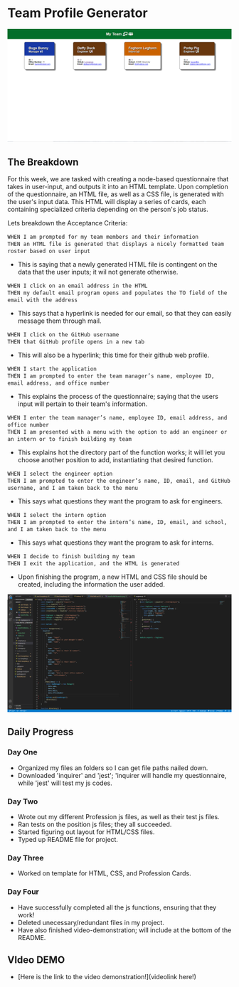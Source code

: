 # Team Profile Generator

![A visual of how the HTML file will look afterword](./assets/teamProfileGenerator.png)

## The Breakdown

For this week, we are tasked with creating a node-based questionnaire that takes in user-input, and outputs it into an HTML template. Upon completion of the questionnaire, an HTML file, as well as a CSS file, is generated with the user's input data.
This HTML will display a series of cards, each containing specialized criteria depending on the person's job status.

Lets breakdown the Acceptance Criteria:

```
WHEN I am prompted for my team members and their information
THEN an HTML file is generated that displays a nicely formatted team roster based on user input
```

- This is saying that a newly generated HTML file is contingent on the data that the user inputs; it wil not generate otherwise.

```
WHEN I click on an email address in the HTML
THEN my default email program opens and populates the TO field of the email with the address
```

- This says that a hyperlink is needed for our email, so that they can easily message them through mail.

```
WHEN I click on the GitHub username
THEN that GitHub profile opens in a new tab
```

- This will also be a hyperlink; this time for their github web profile.

```
WHEN I start the application
THEN I am prompted to enter the team manager’s name, employee ID, email address, and office number
```

- This explains the process of the questionnaire; saying that the users input will pertain to their team's information.

```
WHEN I enter the team manager’s name, employee ID, email address, and office number
THEN I am presented with a menu with the option to add an engineer or an intern or to finish building my team
```

- This explains hot the directory part of the function works; it will let you choose another position to add, instantiating that desired function.

```
WHEN I select the engineer option
THEN I am prompted to enter the engineer’s name, ID, email, and GitHub username, and I am taken back to the menu
```

- This says what questions they want the program to ask for engineers.

```
WHEN I select the intern option
THEN I am prompted to enter the intern’s name, ID, email, and school, and I am taken back to the menu
```

- This says what questions they want the program to ask for interns.

```
WHEN I decide to finish building my team
THEN I exit the application, and the HTML is generated
```

- Upon finishing the program, a new HTML and CSS file should be created, including the information the user added.

![A visual of the code used in the project](./assets/TPGCode.png)

## Daily Progress

### Day One

- Organized my files an folders so I can get file paths nailed down.
- Downloaded 'inquirer' and 'jest'; 'inquirer will handle my questionnaire, while 'jest' will test my js codes.

### Day Two

- Wrote out my different Profession js files, as well as their test js files.
- Ran tests on the position js files; they all succeeded.
- Started figuring out layout for HTML/CSS files.
- Typed up README file for project.

### Day Three

- Worked on template for HTML, CSS, and Profession Cards.

### Day Four

- Have successfully completed all the js functions, ensuring that they work!
- Deleted unecessary/redundant files in my project.
- Have also finished video-demonstration; will include at the bottom of the README.

## VIdeo DEMO

- [Here is the link to the video demonstration!](videolink here!)

